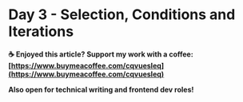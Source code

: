 # Day 3 - Selection, Conditions and Iterations


**☕ Enjoyed this article? Support my work with a coffee: [https://www.buymeacoffee.com/cqvuesleq](https://www.buymeacoffee.com/cqvuesleq)**

**Also open for technical writing and frontend dev roles!**

